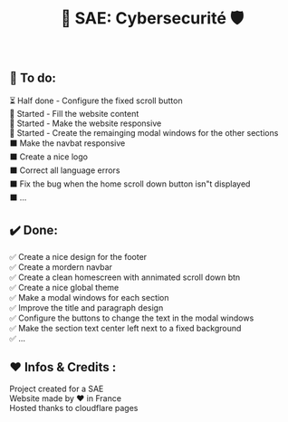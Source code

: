 <h1 align="center">🔐 SAE: Cybersecurité 🛡️<br></h1> 
<!--Add a screenshot-->
<br />



## 📜 To do:
⏳  Half done -  Configure the fixed scroll button<br />
🏁 Started - Fill the website content<br />
🏁 Started - Make the website responsive<br />
🏁 Started - Create the remainging modal windows for the other sections<br />
⬛ Make the navbat responsive<br />
⬛ Create a nice logo<br />
⬛ Correct all language errors<br />
⬛ Fix the bug when the home scroll down button isn"t displayed<br />
⬛ ...
<br />

## ✔️ Done:
✅ Create a nice design for the footer<br />
✅ Create a mordern navbar<br />
✅ Create a clean homescreen with annimated scroll down btn<br />
✅ Create a nice global theme<br />
✅ Make a modal windows for each section<br />
✅ Improve the title and paragraph design<br />
✅ Configure the buttons to change the text in the modal windows<br />
✅ Make the section text center left next to a fixed background<br />
✅ ...
<br />

## ❤️ Infos & Credits :
Project created for a SAE<br/>
Website made by ❤️ in France <br/>
Hosted thanks to cloudflare pages
